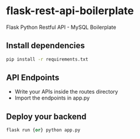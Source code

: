 # flask-rest-api-boilerplate
Flask Python Restful API - MySQL Boilerplate

## Install dependencies
```cmd 
pip install -r requirements.txt 
```

## API Endpoints
- Write your APIs inside the routes directory
- Import the endpoints in app.py

## Deploy your backend
```py
flask run {or} python app.py
```
